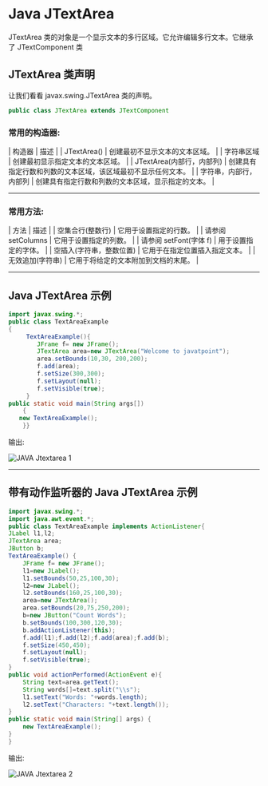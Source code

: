 # Java JTextArea



JTextArea 类的对象是一个显示文本的多行区域。它允许编辑多行文本。它继承了 JTextComponent 类

## JTextArea 类声明

让我们看看 javax.swing.JTextArea 类的声明。

```java
public class JTextArea extends JTextComponent

```

### 常用的构造器:

| 构造器 | 描述 |
| JTextArea() | 创建最初不显示文本的文本区域。 |
| 字符串区域 | 创建最初显示指定文本的文本区域。 |
| JTextArea(内部行，内部列) | 创建具有指定行数和列数的文本区域，该区域最初不显示任何文本。 |
| 字符串，内部行，内部列 | 创建具有指定行数和列数的文本区域，显示指定的文本。 |

* * *

### 常用方法:

| 方法 | 描述 |
| 空集合行(整数行) | 它用于设置指定的行数。 |
| 请参阅 setColumns | 它用于设置指定的列数。 |
| 请参阅 setFont(字体 f) | 用于设置指定的字体。 |
| 空插入(字符串，整数位置) | 它用于在指定位置插入指定文本。 |
| 无效追加(字符串) | 它用于将给定的文本附加到文档的末尾。 |

* * *

## Java JTextArea 示例

```java
import javax.swing.*;
public class TextAreaExample
{
	 TextAreaExample(){
	    JFrame f= new JFrame();
        JTextArea area=new JTextArea("Welcome to javatpoint");
	    area.setBounds(10,30, 200,200);
	    f.add(area);
	    f.setSize(300,300);
	    f.setLayout(null);
	    f.setVisible(true);
	 }
public static void main(String args[])
    {
   new TextAreaExample();
    }}

```

输出:

![JAVA Jtextarea 1](../img/14ab1247f278f9cd2586d720bfbb346b.png)

* * *

## 带有动作监听器的 Java JTextArea 示例

```java
import javax.swing.*;
import java.awt.event.*;
public class TextAreaExample implements ActionListener{
JLabel l1,l2;
JTextArea area;
JButton b;
TextAreaExample() {
    JFrame f= new JFrame();
	l1=new JLabel();
	l1.setBounds(50,25,100,30);
	l2=new JLabel();
	l2.setBounds(160,25,100,30);
	area=new JTextArea();
	area.setBounds(20,75,250,200);
	b=new JButton("Count Words");
	b.setBounds(100,300,120,30);
	b.addActionListener(this);
	f.add(l1);f.add(l2);f.add(area);f.add(b);
	f.setSize(450,450);
	f.setLayout(null);
	f.setVisible(true);
}
public void actionPerformed(ActionEvent e){
	String text=area.getText();
	String words[]=text.split("\\s");
	l1.setText("Words: "+words.length);
	l2.setText("Characters: "+text.length());
}
public static void main(String[] args) {
	new TextAreaExample();
}
}

```

输出:

![JAVA Jtextarea 2](../img/9fe4e00fb562a60f34ccc719f8274f5f.png)